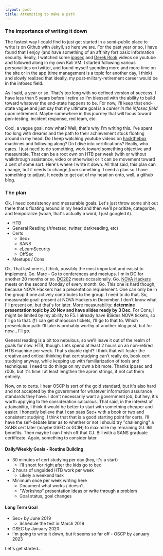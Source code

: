 ```yaml
---
layout: post
title: Attempting to make a path
---
```


### The importance of writing it down

The fastest way I could find to just get started in a semi-public place to write is on Github with Jekyll, so here we are.  For the past year or so, I have found that I enjoy (and have something of an affinity for) basic information security.  Really, I watched some [ippsec](https://www.youtube.com/channel/UCa6eh7gCkpPo5XXUDfygQQA) and [Derek Rook](https://www.youtube.com/channel/UCMACXuWd2w6_IEGog744UaA) videos on youtube and followed along in my own Kali VM.  I started following various personalities on twitter, and found myself spending more and more time on the site or in the app (time management is a topic for another day, I think) and slowly realized that ideally, my post-military-retirement career would be in the infosec field.

As I said, a year or so.  That's too long with no defined version of success.  I have less than 5 years before I retire so I'm blessed with the ability to build toward whatever the end-state happens to be.  For now, I'll keep that end-state vague and just say that my ultimate goal is a _career in the infosec field_ upon retirement.  Maybe somewhere in this journey that will focus toward pen-testing, incident response, red team, etc. 

Cool, a vague goal, now what?  Well, that's why I'm writing this.  I've spent too long with dreams and the path to their achievement stuck floating around in my head.  Do I keep watching youtube videos on [hackthebox](https://www.hackthebox.eu/) machines and following along?  Do I dive into certifications?  Really, who cares.  I just need to do something, work toward something objective and measurable.  That can be a root own on HTB per week (with or without walkthrough assistance, video or otherwise) or it can be movement toward a cert of some sort.  Here's where I write it down.  All that said, this plan can change, but it needs to change _from_ something.  I need a plan so I have something to adjust.  It needs to get out of my head on onto, well, a github blog.

### The plan

Ok, I need consistency and measurable goals.  Let's just throw some shit out there that's floating around in my head and then we'll prioritize, categorize, and temporalize (woah, that's actually a word, I just googled it).

* HTB
* General Reading (/r/netsec, twitter, darkreading, etc)
* Certs
  - Sec+
  - SANS
  - eLearnSecurity
  - OffSec
* Meetups / Cons

Ok.  That last one is, I think, possibly the most important and easist to implement.  Go.  Marc - Go to conferences and meetups.  I'm in DC for another 20 months or so.  [DC202](https://twitter.com/202hackers?lang=en) meets occasionally.  Go.  [NOVA Hackers](https://twitter.com/novahackers) meets on the second Monday of every month.  Go.  This one is hard though, because NOVA Hackers has a presentation requirement.  One can only be in the group if one actively contributes to the group.  I need to do that.  So, measurable goal: present at NOVA Hackers in December.  I don't know what I'll present on, but that's for later.  More measurability: **determine presentation topic by 20 Nov and have slides ready by 3 Dec**.  For Cons, I might be limited by my ability to F5.  I already have BSides NOVA tickets, so I'll go to that.  _If_ I can get shmoocon tickets, I'll go to that to.  Which presentation path I'll take is probably worthy of another blog post, but for now... I'll _go_.

General reading is a bit too nebulous, so we'll leave it out of the realm of goals for now.  HTB, though.  Lets spend at least 2 hours on an non-retired HTB machine per week.  That's doable right?  I think that will foster the creative and critical thinking that cert studying can't really do, book cert studying anyway, while keeping up with familiarization of tools and techniques.  I need to do things on my own a bit more.  Thanks ippsec and r00k, but it's time I at least lengthen the apron strings, if not cut them entirely.

Now, on to certs.  I hear OSCP is sort of the gold standard, but it's also hard and not accepted by the government for whatever information assurance standards they have.  I don't necessarily want a government job, but hey, it's worth applying to the consideration calculous.  That said, in the interest of attainability, I think it would be better to start with something cheaper and easier.  I honestly believe that I can pass Sec+ with a book or two and consistent studying.  I think that that is a good starting point for certs.  I'll have the self-debate later as to whether or not I should try "challenging" a SANS cert later (maybe GSEC or GCIH) to maximize my remaining G.I. Bill benefits.  Then maybe I can finish off that G.I. Bill with a SANS graduate certificate.  Again, something to consider later.

#### Daily/Weekly Goals - Routine Building

* 30 minutes of cert studying per day (hey, it's a start)
  - I'll shoot for right after the kids go to bed
* 2 hours of unguided HTB work per week
  - Likely a weekend task
* Minimum once per week writing here
  - Document what works / doesn't
  - "Workshop" presentation ideas or write through a problem
  - Goal status, goal changes
  
#### Long Term Goal

* Sec+ by June 2019
  - Schedule the test in March 2019
* GSEC by January 2020
* I'm going to write it down, but it seems so far off - OSCP by January 2023

Let's get started...
